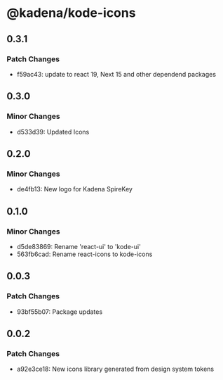 # @kadena/kode-icons

## 0.3.1

### Patch Changes

- f59ac43: update to react 19, Next 15 and other dependend packages

## 0.3.0

### Minor Changes

- d533d39: Updated Icons

## 0.2.0

### Minor Changes

- de4fb13: New logo for Kadena SpireKey

## 0.1.0

### Minor Changes

- d5de83869: Rename 'react-ui' to 'kode-ui'
- 563fb6cad: Rename react-icons to kode-icons

## 0.0.3

### Patch Changes

- 93bf55b07: Package updates

## 0.0.2

### Patch Changes

- a92e3ce18: New icons library generated from design system tokens

